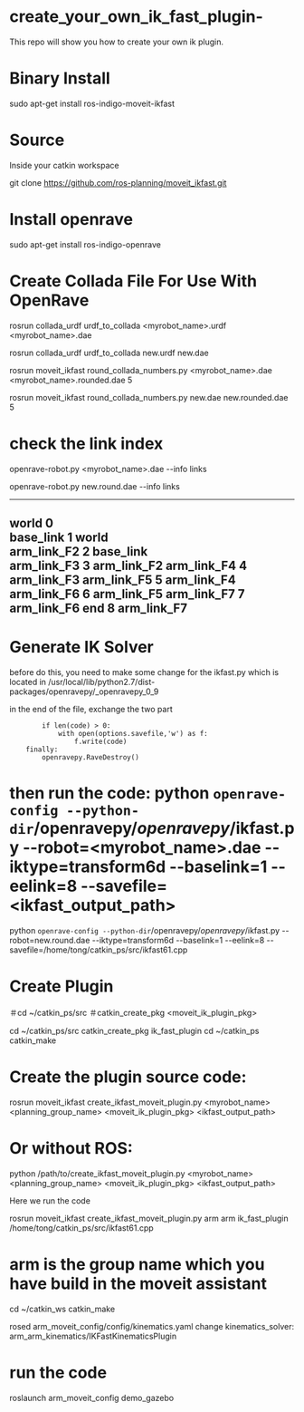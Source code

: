 # create_your_own_ik_fast_plugin-
This repo will show you how to create your own ik plugin.

# Binary Install

sudo apt-get install ros-indigo-moveit-ikfast

# Source

Inside your catkin workspace

git clone https://github.com/ros-planning/moveit_ikfast.git

# Install openrave

sudo apt-get install ros-indigo-openrave

# Create Collada File For Use With OpenRave
rosrun collada_urdf urdf_to_collada <myrobot_name>.urdf <myrobot_name>.dae

rosrun collada_urdf urdf_to_collada new.urdf new.dae

rosrun moveit_ikfast round_collada_numbers.py <myrobot_name>.dae <myrobot_name>.rounded.dae 5

rosrun moveit_ikfast round_collada_numbers.py new.dae new.rounded.dae 5

# check the link index
openrave-robot.py <myrobot_name>.dae --info links

openrave-robot.py new.round.dae --info links

-----------------------------
world       0                
base_link   1     world      
arm_link_F2 2     base_link  
arm_link_F3 3     arm_link_F2
arm_link_F4 4     arm_link_F3
arm_link_F5 5     arm_link_F4
arm_link_F6 6     arm_link_F5
arm_link_F7 7     arm_link_F6
end         8     arm_link_F7
-----------------------------

# Generate IK Solver
before do this, you need to make some change for the ikfast.py which is located in /usr/local/lib/python2.7/dist-packages/openravepy/_openravepy_0_9

in the end of the file, exchange the two part

            if len(code) > 0:
                with open(options.savefile,'w') as f:
                    f.write(code)
        finally:
            openravepy.RaveDestroy()

# then run the code: python `openrave-config --python-dir`/openravepy/_openravepy_/ikfast.py --robot=<myrobot_name>.dae --iktype=transform6d --baselink=1 --eelink=8 --savefile=<ikfast_output_path>

python `openrave-config --python-dir`/openravepy/_openravepy_/ikfast.py --robot=new.round.dae --iktype=transform6d --baselink=1 --eelink=8 --savefile=/home/tong/catkin_ps/src/ikfast61.cpp

# Create Plugin

＃cd ~/catkin_ps/src
＃catkin_create_pkg <moveit_ik_plugin_pkg>

cd ~/catkin_ps/src
catkin_create_pkg ik_fast_plugin
cd ~/catkin_ps
catkin_make

# Create the plugin source code:

rosrun moveit_ikfast create_ikfast_moveit_plugin.py <myrobot_name> <planning_group_name> <moveit_ik_plugin_pkg> <ikfast_output_path>

# Or without ROS:

python /path/to/create_ikfast_moveit_plugin.py <myrobot_name> <planning_group_name> <moveit_ik_plugin_pkg> <ikfast_output_path>

Here we run the code

rosrun moveit_ikfast create_ikfast_moveit_plugin.py arm arm ik_fast_plugin /home/tong/catkin_ps/src/ikfast61.cpp
# arm is the group name which you have build in the moveit assistant

cd ~/catkin_ws
catkin_make

rosed arm_moveit_config/config/kinematics.yaml
change kinematics_solver: arm_arm_kinematics/IKFastKinematicsPlugin

# run the code
roslaunch arm_moveit_config demo_gazebo
